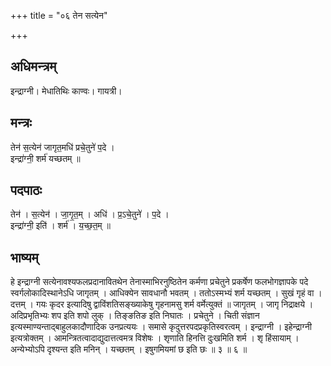 +++
title = "०६ तेन सत्येन"

+++
## अधिमन्त्रम्
इन्द्राग्नी। मेधातिथिः काण्वः। गायत्री।

## मन्त्रः
तेन॑ स॒त्येन॑ जागृत॒मधि॑ प्रचे॒तुने॑ प॒दे ।  
इन्द्रा॑ग्नी॒ शर्म॑ यच्छतम् ॥

## पदपाठः
तेन॑ । स॒त्येन॑ । जा॒गृ॒त॒म् । अधि॑ । प्र॒ऽचे॒तुने॑ । प॒दे ।  
इन्द्रा॑ग्नी॒ इति॑ । शर्म॑ । य॒च्छ॒त॒म् ॥

## भाष्यम्
हे इन्द्राग्नी सत्येनावश्यफलप्रदानावितथेन तेनास्माभिरनुष्ठितेन कर्मणा प्रचेतुने प्रकर्षेण फलभोगज्ञापके पदे स्वर्गलोकादिस्थानेऽधि जागृतम् । आधिक्येन सावधानौ भवतम् । ततोऽस्मभ्यं शर्म यच्छतम् । सुखं गृहं वा । दत्तम् । गयः कृदर इत्यादिषु द्वाविंशतिसङ्ख्याकेषु गृहनामसु शर्म वर्मेत्युक्तं ॥ जागृतम् । जागृ निद्राक्षये । अदिप्रभृतिभ्यः शप इति शपो लुक् । तिङ्ङतिङ इति निघातः । प्रचेतुने । चिती संज्ञान इत्यस्माण्यन्ताद्बाहुलकादौणादिक उनप्रत्ययः । समासे कृदुत्तरपदप्रकृतिस्वरत्वम् । इन्द्राग्नी । इहेन्द्राग्नी इत्यत्रोक्तम् । आमन्त्रितत्वादाद्युदात्तत्वमत्र विशेषः । शृणाति हिनत्ति दुःखमिति शर्म । शृ हिंसायाम् । अन्येभ्योऽपि दृश्यन्त इति मनिन् । यच्छतम् । इषुगमियमां छ इति छः ॥ ३ ॥ ६ ॥